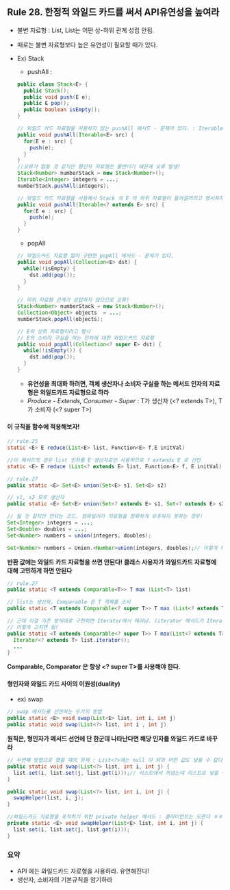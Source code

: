 ## Rule 28. 한정적 와일드 카드를 써서 API유연성을 높여라

- 불변 자료형 : List<Type1>, List<Type2>는 어떤 상-하위 관계 성립 안됨.
- 때로는 불변 자료형보다 높은 유연성이 필요할 때가 있다.
- Ex) Stack

  - pushAll :

  ```JAVA
  public class Stack<E> {
    public Stack();
    public void push(E e);
    public E pop();
    public boolean isEmpty();
  }

  // 와일드 카드 자료형을 사용하지 않는 pushAll 메서드 - 문제가 있다. : Iterable 이 가리키는 원소의 자료형과 스택 원소의 자료형이 일치해야함!
  public void pushAll(Iterable<E> src) {
    for(E e : src) {
      push(e);
    }
  }
  //오류가 없을 것 같지만 형인자 자료형은 불변이기 때문에 오류 발생!
  Stack<Number> numberStack = new Stack<Number>();
  Iterable<Integer> integers = ...;
  numberStack.pushAll(integers);
  ```

  ```JAVA
  // 와일드 카드 자료형을 사용해서 Stack 의 E 의 하위 자료형이 들어갈꺼라고 명시하자
  public void pushAll(Iterable<? extends E> src) {
    for(E e : src) {
      push(e);
    }
  }
  ```

  - popAll

  ```JAVA
  // 와일드카드 자료형 없이 구현한 popAll 메서드 - 문제가 있다.
  public void popAll(Collection<E> dst) {
    while(!isEmpty) {
      dst.add(pop());
    }
  }

  // 하위 자료형 관계가 성립하지 않으므로 오류!
  Stack<Number> numberStack = new Stack<Number>();
  Collection<Object> objects  = ...;
  numberStack.popAll(objects);
  ```

  ```JAVA
  // E의 상위 자료형이라고 명시
  // E의 소비자 구실을 하는 인자에 대한 와일드카드 자료형
  public void popAll(Collection<? super E> dst) {
    while(!isEmpty()) {
      dst.add(pop());
    }
  }
  ```

  - **유연성을 최대화 하려면, 객체 생산자나 소비자 구실을 하는 메서드 인자의 자료형은 와일드카드 자료형으로 하라**
  - _Produce - Extends, Consumer - Super_ : T가 생산자 (<? extends T>), T가 소비자 (<? super T>)

#### 이 규칙을 함수에 적용해보자!

```JAVA
// rule.25
static <E> E reduce(List<E> list, Function<E> f,E initVal)

//이 메서드의 경우 list 인자를 E 생산자로만 사용하므로 ? extends E 로 선언
static <E> E reduce (List<? extends E> list, Function<E> f, E initVal)
```

```JAVA
// rule.27
public static <E> Set<E> union(Set<E> s1, Set<E> s2)

// s1, s2 모두 생산자
public static <E> Set<E> union(Set<? extends E> s1, Set<? extends E> s2)

// 될 것 같지만 안되는 코드. 컴파일러가 자료형을 정확하게 유추하지 못하는 경우!
Set<Integer> integers = ...;
Set<Double> doubles = ...;
Set<Number> numbers = union(integers, doubles);

Set<Number> numbers = Union.<Number>union(integers, doubles);// 이렇게 하면 된다는데 뭔지 모르겠다 ~.~
```

**반환 값에는 와일드 카드 자료형을 쓰면 안된다! 클래스 사용자가 와일드카드 자료형에 대해 고민하게 하면 안된다**

```JAVA
// rule.27
public static <T extends Comparable<T>> T max (List<T> list)

// list는 생산자, Comparable 은 T 객체를 소비
public static <T extends Comparable<? super T>> T max (List<? extends T> list)

// 근데 이걸 기존 방식대로 구현하면 Iterator에서 에러남. (iterator 메서드가 Iterator<T>를 반환하지 않는다고 함!)
// 이렇게 고치면 됨!
public static <T extends Comparable<? super T>> T max(List<? extends T> list){
  Iterator<? extends T> list.iterator();
  ...
}
```
**Comparable, Comparator 은 항상 <? super T>를 사용해야 한다.**

#### 형인자와 와일드 카드 사이의 이원성(duality)

- ex) swap

```JAVA
// swap 메서드를 선언하는 두가지 방법
public static <E> void swap(List<E> list, int i, int j)
public static void swap(List<?> list, int i , int j)
```

**원칙은, 형인자가 메서드 선언에 단 한군데 나타난다면 해당 인자를 와일드 카드로 바꾸라**

```JAVA
// 두번째 방법으로 했을 때의 문제 : List<?>에는 null 이 외의 어떤 값도 넣을 수 없다.
public static void swap(List<?> list, int i, int j) {
  list.set(i, list.set(j, list.get(i)));// 리스트에서 꺼냈는데 리스트로 넣을 수 없는 문제 발생.
}
```

```JAVA
public static void swap(List<?> list, int i, int j) {
  swapHelper(list, i, j);
}

//와일드카드 자료형을 포착하기 위한 private helper 메서드 : 클라이언트는 모른다 ㅎㅎ 와일드 카드를 쓴줄 알겠지 캬캬
private static <E> void swapHelper(List<E> list, int i, int j) {
  list.set(i, list.set(j, list.get(i)));
}
```

### 요약
- API 에는 와일드카드 자료형을 사용하라. 유연해진다!
- 생산자, 소비자의 기본규칙을 암기하라
